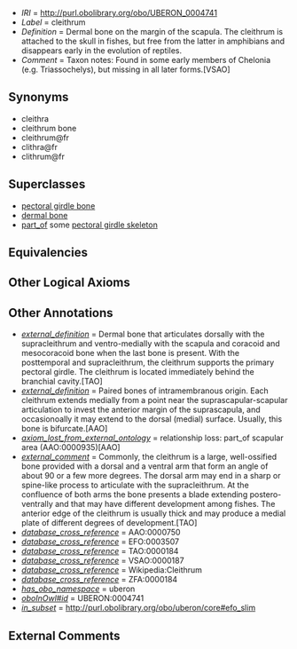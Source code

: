  * *IRI* = http://purl.obolibrary.org/obo/UBERON_0004741
 * *Label* = cleithrum
 * *Definition* = Dermal bone on the margin of the scapula. The cleithrum is attached to the skull in fishes, but free from the latter in amphibians and disappears early in the evolution of reptiles.
 * *Comment* = Taxon notes: Found in some early members of Chelonia (e.g. Triassochelys), but missing in all later forms.[VSAO]

## Synonyms

 * cleithra
 * cleithrum bone
 * cleithrum@fr
 * clithra@fr
 * clithrum@fr

## Superclasses

 * [pectoral girdle bone](../../UBERON/29/UBERON_0007829.md)
 * [dermal bone](../../UBERON/07/UBERON_0008907.md)
 * [part_of](../../BFO/50/BFO_0000050.md) some [pectoral girdle skeleton](../../UBERON/31/UBERON_0007831.md)

## Equivalencies


## Other Logical Axioms


## Other Annotations

 * *[external_definition](../../UBPROP/01/UBPROP_0000001.md)* = Dermal bone that articulates dorsally with the supracleithrum and ventro-medially with the scapula and coracoid and mesocoracoid bone when the last bone is present. With the posttemporal and supracleithrum, the cleithrum supports the primary pectoral girdle. The cleithrum is located immediately behind the branchial cavity.[TAO]
 * *[external_definition](../../UBPROP/01/UBPROP_0000001.md)* = Paired bones of intramembranous origin. Each cleithrum extends medially from a point near the suprascapular-scapular articulation to invest the anterior margin of the suprascapula, and occasionoally it may extend to the dorsal (medial) surface. Usually, this bone is bifurcate.[AAO]
 * *[axiom_lost_from_external_ontology](../../UBPROP/02/UBPROP_0000002.md)* = relationship loss: part_of scapular area (AAO:0000935)[AAO]
 * *[external_comment](../../UBPROP/05/UBPROP_0000005.md)* = Commonly, the cleithrum is a large, well-ossified bone provided with a dorsal and a ventral arm that form an angle of about 90 or a few more degrees. The dorsal arm may end in a sharp or spine-like process to articulate with the supracleithrum. At the confluence of both arms the bone presents a blade extending postero-ventrally and that may have different development among fishes. The anterior edge of the cleithrum is usually thick and may produce a medial plate of different degrees of development.[TAO]
 * *[database_cross_reference](../../ef/oboInOwl#hasDbXref.md)* = AAO:0000750
 * *[database_cross_reference](../../ef/oboInOwl#hasDbXref.md)* = EFO:0003507
 * *[database_cross_reference](../../ef/oboInOwl#hasDbXref.md)* = TAO:0000184
 * *[database_cross_reference](../../ef/oboInOwl#hasDbXref.md)* = VSAO:0000187
 * *[database_cross_reference](../../ef/oboInOwl#hasDbXref.md)* = Wikipedia:Cleithrum
 * *[database_cross_reference](../../ef/oboInOwl#hasDbXref.md)* = ZFA:0000184
 * *[has_obo_namespace](../../ce/oboInOwl#hasOBONamespace.md)* = uberon
 * *[oboInOwl#id](../../id/oboInOwl#id.md)* = UBERON:0004741
 * *[in_subset](../../et/oboInOwl#inSubset.md)* = http://purl.obolibrary.org/obo/uberon/core#efo_slim

## External Comments

